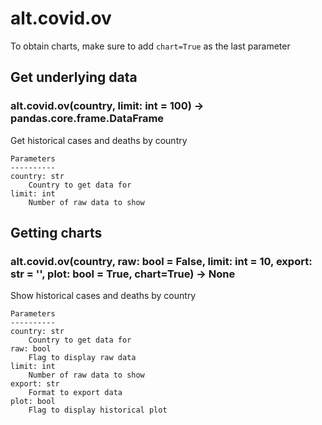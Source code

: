 # alt.covid.ov

To obtain charts, make sure to add `chart=True` as the last parameter

## Get underlying data 
### alt.covid.ov(country, limit: int = 100) -> pandas.core.frame.DataFrame

Get historical cases and deaths by country

    Parameters
    ----------
    country: str
        Country to get data for
    limit: int
        Number of raw data to show

## Getting charts 
### alt.covid.ov(country, raw: bool = False, limit: int = 10, export: str = '', plot: bool = True, chart=True) -> None

Show historical cases and deaths by country

    Parameters
    ----------
    country: str
        Country to get data for
    raw: bool
        Flag to display raw data
    limit: int
        Number of raw data to show
    export: str
        Format to export data
    plot: bool
        Flag to display historical plot
